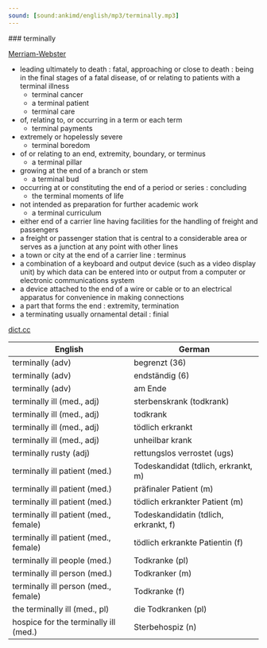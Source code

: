 ```yaml
---
sound: [sound:ankimd/english/mp3/terminally.mp3]
---
```


\### terminally

[Merriam-Webster](https://www.merriam-webster.com/dictionary/terminally)

- leading ultimately to death : fatal, approaching or close to death : being in the final stages of a fatal disease, of or relating to patients with a terminal illness
    - terminal cancer
    - a terminal patient
    - terminal care
- of, relating to, or occurring in a term or each term
    - terminal payments
- extremely or hopelessly severe
    - terminal boredom
- of or relating to an end, extremity, boundary, or terminus
    - a terminal pillar
- growing at the end of a branch or stem
    - a terminal bud
- occurring at or constituting the end of a period or series : concluding
    - the terminal moments of life
- not intended as preparation for further academic work
    - a terminal curriculum
- either end of a carrier line having facilities for the handling of freight and passengers
- a freight or passenger station that is central to a considerable area or serves as a junction at any point with other lines
- a town or city at the end of a carrier line : terminus
- a combination of a keyboard and output device (such as a video display unit) by which data can be entered into or output from a computer or electronic communications system
- a device attached to the end of a wire or cable or to an electrical apparatus for convenience in making connections
- a part that forms the end : extremity, termination
- a terminating usually ornamental detail : finial

[dict.cc](https://www.dict.cc/terminally)

| English        | German       |
| -------------- | ------------ |
| terminally (adv) | begrenzt (36) |
| terminally (adv) | endständig (6) |
| terminally (adv) | am Ende |
| terminally ill (med., adj) | sterbenskrank (todkrank) |
| terminally ill (med., adj) | todkrank |
| terminally ill (med., adj) | tödlich erkrankt |
| terminally ill (med., adj) | unheilbar krank |
| terminally rusty (adj) | rettungslos verrostet (ugs) |
| terminally ill patient (med.) | Todeskandidat (tdlich, erkrankt, m) |
| terminally ill patient (med.) | präfinaler Patient (m) |
| terminally ill patient (med.) | tödlich erkrankter Patient (m) |
| terminally ill patient (med., female) | Todeskandidatin (tdlich, erkrankt, f) |
| terminally ill patient (med., female) | tödlich erkrankte Patientin (f) |
| terminally ill people (med.) | Todkranke (pl) |
| terminally ill person (med.) | Todkranker (m) |
| terminally ill person (med., female) | Todkranke (f) |
| the terminally ill (med., pl) | die Todkranken (pl) |
| hospice for the terminally ill (med.) | Sterbehospiz (n) |
